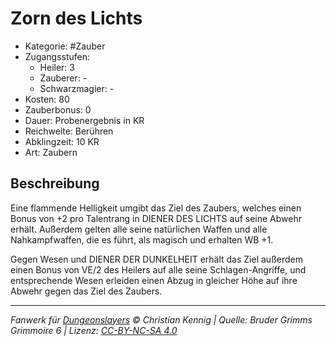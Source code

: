 # Zorn des Lichts

- Kategorie: #Zauber
- Zugangsstufen:
  - Heiler: 3
  - Zauberer: -
  - Schwarzmagier: -
- Kosten: 80
- Zauberbonus: 0
- Dauer: Probenergebnis in KR
- Reichweite: Berühren
- Abklingzeit: 10 KR
- Art: Zaubern

## Beschreibung

Eine flammende Helligkeit umgibt das Ziel des Zaubers, welches einen Bonus von +2 pro Talentrang in DIENER DES LICHTS auf seine Abwehr erhält. Außerdem gelten alle seine natürlichen Waffen und alle Nahkampfwaffen, die es führt, als magisch und erhalten WB +1.

Gegen Wesen und DIENER DER DUNKELHEIT erhält das Ziel außerdem einen Bonus von VE/2 des Heilers auf alle seine Schlagen-Angriffe, und entsprechende Wesen erleiden einen Abzug in gleicher Höhe auf ihre Abwehr gegen das Ziel des Zaubers.

---

_Fanwerk für [Dungeonslayers](https://www.dungeonslayers.net/) © Christian Kennig | Quelle: Bruder Grimms Grimmoire 6 | Lizenz: [CC-BY-NC-SA 4.0](https://creativecommons.org/licenses/by-nc-sa/4.0/deed.de)_
